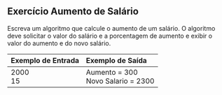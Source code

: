 ## Exercício Aumento de Salário
Escreva um algoritmo que calcule o aumento de um salário. O algoritmo deve solicitar o valor do salário e a porcentagem de aumento e exibir o valor do aumento e do novo salário.

Exemplo de Entrada | Exemplo de Saída
:--- | :---
2000<br />15 | Aumento = 300<br />Novo Salario = 2300